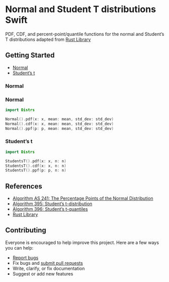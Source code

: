 # Normal and Student T distributions Swift

PDF, CDF, and percent-point/quantile functions for the normal and Student’s T distributions adapted from [Rust Library](https://github.com/ankane/dist-rust/)

## Getting Started

- [Normal](#normal)
- [Student’s t](#students-t)

### Normal

### Normal

```swift
import Distrs

Normal().pdf(x: x, mean: mean, std_dev: std_dev)
Normal().cdf(x: x, mean: mean, std_dev: std_dev)
Normal().ppf(p: p, mean: mean, std_dev: std_dev)
```

### Student’s t

```swift
import Distrs

StudentsT().pdf(x: x, n: n)
StudentsT().cdf(x: x, n: n)
StudentsT().ppf(p: p, n: n)
```

## References

- [Algorithm AS 241: The Percentage Points of the Normal Distribution](https://www.jstor.org/stable/2347330)
- [Algorithm 395: Student’s t-distribution](https://dl.acm.org/doi/10.1145/355598.355599)
- [Algorithm 396: Student’s t-quantiles](https://dl.acm.org/doi/10.1145/355598.355600)
- [Rust Library](https://github.com/ankane/dist-rust/)

## Contributing

Everyone is encouraged to help improve this project. Here are a few ways you can help:

- [Report bugs](https://github.com/ambeckley/Normal-and-Student-T-distributions-Swift/issues)
- Fix bugs and [submit pull requests](https://github.com/ambeckley/Normal-and-Student-T-distributions-Swift/pulls)
- Write, clarify, or fix documentation
- Suggest or add new features


